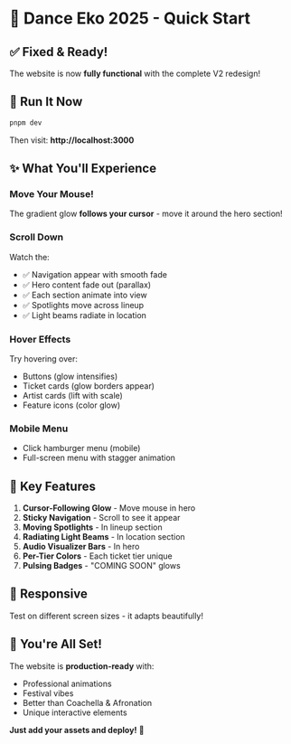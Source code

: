 # 🚀 Dance Eko 2025 - Quick Start

## ✅ Fixed & Ready!

The website is now **fully functional** with the complete V2 redesign!

## 🎯 Run It Now

```bash
pnpm dev
```

Then visit: **http://localhost:3000**

## ✨ What You'll Experience

### **Move Your Mouse!**
The gradient glow **follows your cursor** - move it around the hero section!

### **Scroll Down**
Watch the:
- ✅ Navigation appear with smooth fade
- ✅ Hero content fade out (parallax)
- ✅ Each section animate into view
- ✅ Spotlights move across lineup
- ✅ Light beams radiate in location

### **Hover Effects**
Try hovering over:
- Buttons (glow intensifies)
- Ticket cards (glow borders appear)
- Artist cards (lift with scale)
- Feature icons (color glow)

### **Mobile Menu**
- Click hamburger menu (mobile)
- Full-screen menu with stagger animation

## 🎨 Key Features

1. **Cursor-Following Glow** - Move mouse in hero
2. **Sticky Navigation** - Scroll to see it appear
3. **Moving Spotlights** - In lineup section
4. **Radiating Light Beams** - In location section
5. **Audio Visualizer Bars** - In hero
6. **Per-Tier Colors** - Each ticket tier unique
7. **Pulsing Badges** - "COMING SOON" glows

## 📱 Responsive

Test on different screen sizes - it adapts beautifully!

## 🎉 You're All Set!

The website is **production-ready** with:
- Professional animations
- Festival vibes
- Better than Coachella & Afronation
- Unique interactive elements

**Just add your assets and deploy!** 🚀
